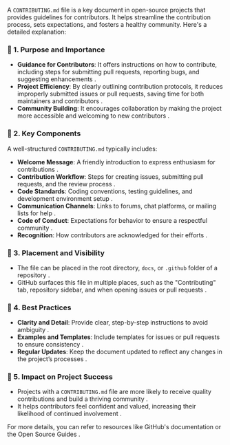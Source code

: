 A `CONTRIBUTING.md` file is a key document in open-source projects that provides guidelines for contributors. It helps streamline the contribution process, sets expectations, and fosters a healthy community. Here's a detailed explanation:

### 📌 1. **Purpose and Importance**
- **Guidance for Contributors**: It offers instructions on how to contribute, including steps for submitting pull requests, reporting bugs, and suggesting enhancements .
- **Project Efficiency**: By clearly outlining contribution protocols, it reduces improperly submitted issues or pull requests, saving time for both maintainers and contributors .
- **Community Building**: It encourages collaboration by making the project more accessible and welcoming to new contributors .

### 📌 2. **Key Components**
A well-structured `CONTRIBUTING.md` typically includes:
- **Welcome Message**: A friendly introduction to express enthusiasm for contributions .
- **Contribution Workflow**: Steps for creating issues, submitting pull requests, and the review process .
- **Code Standards**: Coding conventions, testing guidelines, and development environment setup .
- **Communication Channels**: Links to forums, chat platforms, or mailing lists for help .
- **Code of Conduct**: Expectations for behavior to ensure a respectful community .
- **Recognition**: How contributors are acknowledged for their efforts .

### 📌 3. **Placement and Visibility**
- The file can be placed in the root directory, `docs`, or `.github` folder of a repository .
- GitHub surfaces this file in multiple places, such as the "Contributing" tab, repository sidebar, and when opening issues or pull requests .

### 📌 4. **Best Practices**
- **Clarity and Detail**: Provide clear, step-by-step instructions to avoid ambiguity .
- **Examples and Templates**: Include templates for issues or pull requests to ensure consistency .
- **Regular Updates**: Keep the document updated to reflect any changes in the project’s processes .

### 📌 5. **Impact on Project Success**
- Projects with a `CONTRIBUTING.md` file are more likely to receive quality contributions and build a thriving community .
- It helps contributors feel confident and valued, increasing their likelihood of continued involvement .

For more details, you can refer to resources like GitHub's documentation  or the Open Source Guides .
